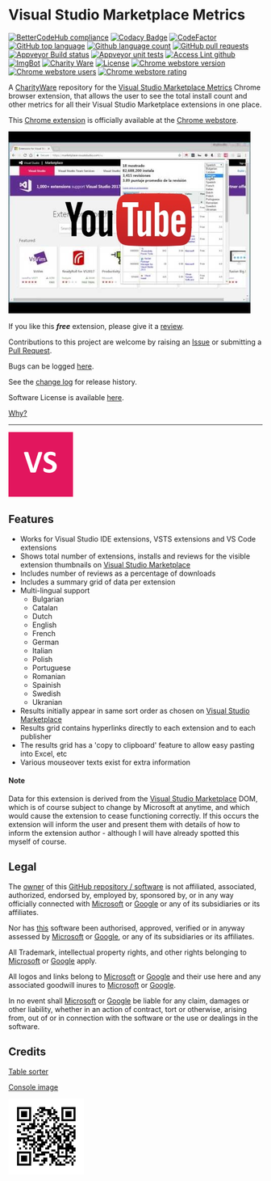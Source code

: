 [CharityWareURL]: https://github.com/GregTrevellick/MiscellaneousArtefacts/wiki/Charity-Ware
[WhyURL]: https://github.com/GregTrevellick/MiscellaneousArtefacts/wiki/Why

# Visual Studio Marketplace Metrics

<!--BadgesSTART-->
<!-- Powered by https://github.com/GregTrevellick/ReadMeSynchronizer -->
[![BetterCodeHub compliance](https://bettercodehub.com/edge/badge/GregTrevellick/VisualStudioMarketplaceMetrics?branch=master)](https://bettercodehub.com/results/GregTrevellick/VisualStudioMarketplaceMetrics)
[![Codacy Badge](https://api.codacy.com/project/badge/Grade/146ba12a4f0f4e97aab9692473d41076)](https://www.codacy.com/project/gtrevellick/VisualStudioMarketplaceMetrics/dashboard?utm_source=github.com&amp;utm_medium=referral&amp;utm_content=GregTrevellick/VisualStudioMarketplaceMetrics&amp;utm_campaign=Badge_Grade_Dashboard)
[![CodeFactor](https://www.codefactor.io/repository/github/GregTrevellick/VisualStudioMarketplaceMetrics/badge)](https://www.codefactor.io/repository/github/GregTrevellick/VisualStudioMarketplaceMetrics)
[![GitHub top language](https://img.shields.io/github/languages/top/GregTrevellick/VisualStudioMarketplaceMetrics.svg)](https://github.com/GregTrevellick/VisualStudioMarketplaceMetrics)
[![Github language count](https://img.shields.io/github/languages/count/GregTrevellick/VisualStudioMarketplaceMetrics.svg)](https://github.com/GregTrevellick/VisualStudioMarketplaceMetrics)
[![GitHub pull requests](https://img.shields.io/github/issues-pr-raw/GregTrevellick/VisualStudioMarketplaceMetrics.svg)](https://github.com/GregTrevellick/VisualStudioMarketplaceMetrics/pulls)
[![Appveyor Build status](https://ci.appveyor.com/api/projects/status/0vwmtcboontemltq?svg=true)](https://ci.appveyor.com/project/GregTrevellick/VisualStudioMarketplaceMetrics)
[![Appveyor unit tests](https://img.shields.io/appveyor/tests/GregTrevellick/VisualStudioMarketplaceMetrics.svg)](https://ci.appveyor.com/project/GregTrevellick/VisualStudioMarketplaceMetrics/build/tests)
[![Access Lint github](https://img.shields.io/badge/a11y-checked-green.svg)](https://www.accesslint.com)
[![ImgBot](https://img.shields.io/badge/images-optimized-green.svg)](https://imgbot.net/)
[![Charity Ware](https://img.shields.io/badge/charity%20ware-thank%20you-brightgreen.svg)](https://github.com/GregTrevellick/MiscellaneousArtefacts/wiki/Charity-Ware)
[![License](https://img.shields.io/github/license/gittools/gitlink.svg)](/LICENSE.txt)
[![Chrome webstore version](https://img.shields.io/chrome-web-store/v/fifncokofckhanlhmdacdnkbempmopbo.svg)](https://chrome.google.com/webstore/detail/visual-studio-marketplace/fifncokofckhanlhmdacdnkbempmopbo)
[![Chrome webstore users](https://img.shields.io/chrome-web-store/users/fifncokofckhanlhmdacdnkbempmopbo.svg)](https://chrome.google.com/webstore/detail/visual-studio-marketplace/fifncokofckhanlhmdacdnkbempmopbo)
[![Chrome webstore rating](https://img.shields.io/chrome-web-store/rating/fifncokofckhanlhmdacdnkbempmopbo.svg)](https://chrome.google.com/webstore/detail/visual-studio-marketplace/fifncokofckhanlhmdacdnkbempmopbo/reviews)
<!--BadgesEND-->







A [CharityWare][CharityWareURL] repository for the [Visual Studio Marketplace Metrics][ChromeExtensionURL] Chrome browser extension, that allows the user to see the total install count and other metrics for all their Visual Studio Marketplace extensions in one place.

This [Chrome extension][ChromeExtensionURL] is officially available at the [Chrome webstore][ChromeExtensionURL].

[![YouTube demo](src/assets/0.jpg_withYouTubeLogo.jpg)](https://www.youtube.com/watch?v=cOaZLc0udZw)

If you like this ***free*** extension, please give it a [review][ChromeExtensionReviewsUrl].

Contributions to this project are welcome by raising an [Issue][GitHubRepoIssuesURL] or submitting a [Pull Request][GitHubRepoPullRequestsURL].

Bugs can be logged [here][GitHubRepoIssuesURL].

See the [change log](CHANGELOG.md) for release history.

Software License is available [here](/LICENSE.txt).

[Why?][WhyURL]

---------------------------------------

![](src/app/img/icon_128x128.png)

## Features

 - Works for Visual Studio IDE extensions, VSTS extensions and VS Code extensions
 - Shows total number of extensions, installs and reviews for the visible extension thumbnails on [Visual Studio Marketplace][VSMarketplaceURL]
 - Includes number of reviews as a percentage of downloads
 - Includes a summary grid of data per extension
 - Multi-lingual support 
   - Bulgarian
   - Catalan
   - Dutch
   - English
   - French
   - German
   - Italian
   - Polish
   - Portuguese
   - Romanian
   - Spainish
   - Swedish
   - Ukranian
 - Results initially appear in same sort order as chosen on [Visual Studio Marketplace][VSMarketplaceURL]
 - Results grid contains hyperlinks directly to each extension and to each publisher
 - The results grid has a 'copy to clipboard' feature to allow easy pasting into Excel, etc
 - Various mouseover texts exist for extra information

#### Note
Data for this extension is derived from the [Visual Studio Marketplace][VSMarketplaceURL] DOM, which is of course subject to change by Microsoft at anytime, and which would cause the  extension to cease functioning correctly. If this occurs the extension will inform the user and present them with details of how to inform the extension author - although I will have already spotted this myself of course.
 
## Legal

The [owner](https://github.com/GregTrevellick) of this [GitHub repository / software][GitHubRepoURL] is not affiliated, associated, authorized, endorsed by, employed by, sponsored by, or in any way officially connected with [Microsoft][MicrosoftURL] or [Google][GoogleURL] or any of its subsidiaries or its affiliates.

Nor has [this][GitHubRepoURL] software been authorised, approved, verified or in anyway assessed by [Microsoft][MicrosoftURL] or [Google][GoogleURL], or any of its subsidiaries or its affiliates.

All Trademark, intellectual property rights, and other rights belonging to [Microsoft][MicrosoftURL] or [Google][GoogleURL] apply.

All logos and links belong to [Microsoft][MicrosoftURL] or [Google][GoogleURL] and their use here and any associated goodwill inures to [Microsoft][MicrosoftURL] or [Google][GoogleURL].

In no event shall [Microsoft][MicrosoftURL] or [Google][GoogleURL] be liable for any claim, damages or other liability, whether in an action of contract, tort or otherwise, arising from, out of or in connection with the software or the use or dealings in the software.

## Credits

[Table sorter](http://tablesorter.com/docs/)

[Console image](https://github.com/adriancooney/console.image)

[![](chart.png)][GitHubPagesURL]




[GitHubPagesURL]: https://gregtrevellick.github.io/VisualStudioMarketplaceMetrics/
[GitHubRepoURL]: https://github.com/GregTrevellick/VisualStudioMarketplaceMetrics
[GitHubRepoIssuesURL]: https://github.com/GregTrevellick/VisualStudioMarketplaceMetrics/issues
[GitHubRepoPullRequestsURL]: https://github.com/GregTrevellick/VisualStudioMarketplaceMetrics/pulls
[ChromeExtensionURL]: https://chrome.google.com/webstore/detail/visual-studio-marketplace/fifncokofckhanlhmdacdnkbempmopbo
[ChromeExtensionReviewsUrl]: https://chrome.google.com/webstore/detail/visual-studio-marketplace/fifncokofckhanlhmdacdnkbempmopbo/reviews
[GoogleURL]: https://www.google.com/
[MicrosoftURL]: https://www.microsoft.com/
[VSMarketplaceURL]: https://marketplace.visualstudio.com/
